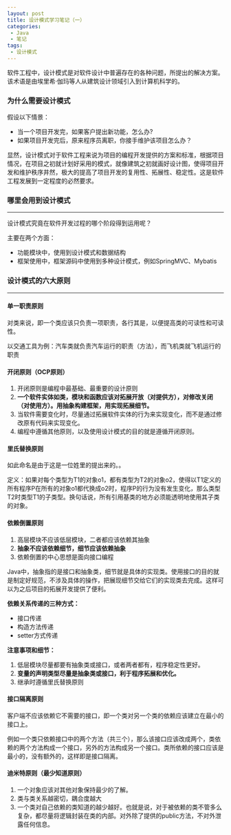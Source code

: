 ```yaml
---
layout: post
title: 设计模式学习笔记（一）
categories:
 - Java
 - 笔记
tags:
 - 设计模式
---
```


软件工程中，设计模式是对软件设计中普遍存在的各种问题，所提出的解决方案。该术语是由埃里希·伽玛等人从建筑设计领域引入到计算机科学的。

### 为什么需要设计模式

假设以下情景：

- 当一个项目开发完，如果客户提出新功能，怎么办?
- 如果项目开发完后，原来程序员离职，你接手维护该项目怎么办？

显然，设计模式对于软件工程来说为项目的编程开发提供的方案和标准，根据项目情况，在项目之初就计划好采用的模式，就像建筑之初就画好设计图，使得项目开发和维护秩序井然，极大的提高了项目开发的复用性、拓展性、稳定性。这是软件工程发展到一定程度的必然要求。

<!-- more -->

### 哪里会用到设计模式

---

设计模式究竟在软件开发过程的哪个阶段得到运用呢？

主要在两个方面：

- 功能模块中，使用到设计模式和数据结构
- 框架使用中，框架源码中使用到多种设计模式，例如SpringMVC、Mybatis



### 设计模式的六大原则

---

#### 单一职责原则

对类来说，即一个类应该只负责一项职责，各行其是，以便提高类的可读性和可读性。

以交通工具为例：汽车类就负责汽车运行的职责（方法），而飞机类就飞机运行的职责  



#### 开闭原则（OCP原则）

1. 开闭原则是编程中最基础、最重要的设计原则
2. **一个软件实体如类，模块和函数应该对拓展开放（对提供方），对修改关闭（对使用方）。用抽象构建框架，用实现拓展细节。**
3. 当软件需要变化时，尽量通过拓展软件实体的行为来实现变化，而不是通过修改原有代码来实现变化。
4. 编程中遵循其他原则，以及使用设计模式的目的就是遵循开闭原则。



#### 里氏替换原则

如此命名是由于这是一位姓里的提出来的。。

定义：如果对每个类型为T1的对象o1，都有类型为T2的对象o2，使得以T1定义的所有程序P在所有的对象o1都代换成o2时，程序P的行为没有发生变化，那么类型T2时类型T1的子类型。换句话说，所有引用基类的地方必须能透明地使用其子类的对象。



#### 依赖倒置原则

1. 高层模块不应该低层模块，二者都应该依赖其抽象
2. **抽象不应该依赖细节，细节应该依赖抽象**
3. 依赖倒置的中心思想是面向接口编程

Java中，抽象指的是接口和抽象类，细节就是具体的实现类。使用接口的目的就是制定好规范，不涉及具体的操作，把展现细节交给它们的实现类去完成。这样可以为之后项目的拓展开发提供了便利。

**依赖关系传递的三种方式：**

- 接口传递
- 构造方法传递
- setter方式传递

**注意事项和细节：**

1. 低层模块尽量都要有抽象类或接口，或者两者都有，程序稳定性更好。
2. **变量的声明类型尽量是抽象类或接口，利于程序拓展和优化。**
3. 继承时遵循里氏替换原则  



#### 接口隔离原则

客户端不应该依赖它不需要的接口，即一个类对另一个类的依赖应该建立在最小的接口上。

例如一个类只依赖接口中的两个方法（共三个），那么该接口应该改成两个，类依赖的两个方法构成一个接口，另外的方法构成另一个接口。类所依赖的接口应该是最小的，没有额外的，这样即是接口隔离。



#### 迪米特原则（最少知道原则）

1. 一个对象应该对其他对象保持最少的了解。
2. 类与类关系越密切，耦合度越大
3. 一个类对自己依赖的类知道的越少越好。也就是说，对于被依赖的类不管多么复杂，都尽量将逻辑封装在类的内部。对外除了提供的public方法，不对外泄露任何信息。